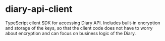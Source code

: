 # diary-api-client

TypeScript cilent SDK for accessing Diary API. Includes built-in encryption and storage of the keys, so that the client code does not have to worry about encryption and can focus on business logic of the Diary.